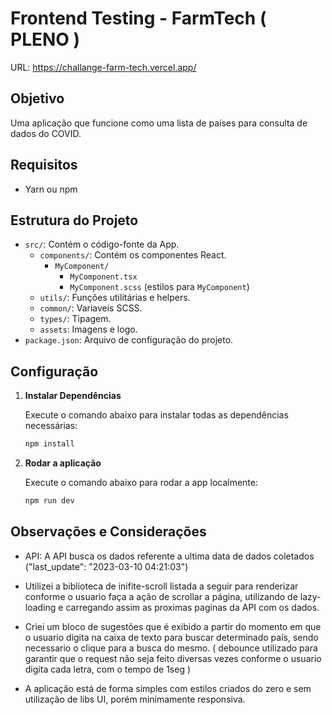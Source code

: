 # Frontend Testing - FarmTech ( PLENO )

URL: https://challange-farm-tech.vercel.app/

## Objetivo

Uma aplicação que funcione como uma lista de países para consulta de dados do COVID.

## Requisitos

- Yarn ou npm

## Estrutura do Projeto

- `src/`: Contém o código-fonte da App.
  - `components/`: Contém os componentes React.
    - `MyComponent/`
      - `MyComponent.tsx`
      - `MyComponent.scss` (estilos para `MyComponent`)
  - `utils/`: Funções utilitárias e helpers.
  - `common/`: Variaveis SCSS.
  - `types/`: Tipagem.
  - `assets`: Imagens e logo.
- `package.json`: Arquivo de configuração do projeto.


## Configuração

1. **Instalar Dependências**

   Execute o comando abaixo para instalar todas as dependências necessárias:

   ```bash
   npm install

1. **Rodar a aplicação**

   Execute o comando abaixo para rodar a app localmente:

   ```bash
   npm run dev
   

## Observações e Considerações

- API: A API busca os dados referente a ultima data de dados coletados ("last_update": "2023-03-10 04:21:03")

- Utilizei a biblioteca de inifite-scroll listada a seguir para renderizar conforme o usuario faça a ação de scrollar a página, utilizando de lazy-loading e carregando assim as proximas paginas da API com os dados.

- Criei um bloco de sugestões que é exibido a partir do momento em que o usuario digita na caixa de texto para buscar determinado país, sendo necessario o clique para a busca do mesmo.
  ( debounce utilizado para garantir que o request não seja feito diversas vezes conforme o usuario digita cada letra, com o tempo de 1seg )

- A aplicação está de forma simples com estilos criados do zero e sem utilização de libs UI, porém minimamente responsiva.
